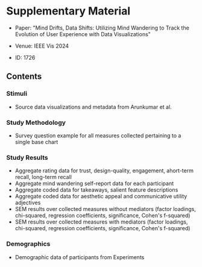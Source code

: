 # Supplementary Material

* Paper: "Mind Drifts, Data Shifts: Utilizing Mind Wandering to Track the Evolution of User Experience with Data Visualizations"

* Venue: IEEE Vis 2024

* ID: 1726

## Contents

### Stimuli

* Source data visualizations and metadata from Arunkumar et al.

### Study Methodology

* Survey question example for all measures collected pertaining to a single base chart

### Study Results

* Aggregate rating data for trust, design-quality, engagement, ahort-term recall, long-term recall
* Aggregate mind wandering self-report data for each participant
* Aggregate coded data for takeaways, salient feature descriptions
* Aggregate coded data for aesthetic appeal and communicative utility adjectives
* SEM results over collected measures without mediators (factor loadings, chi-squared, regression coefficients, significance, Cohen's f-squared)
* SEM results over collected measures with mediators (factor loadings, chi-squared, regression coefficients, significance, Cohen's f-squared)

### Demographics

* Demographic data of participants from Experiments

